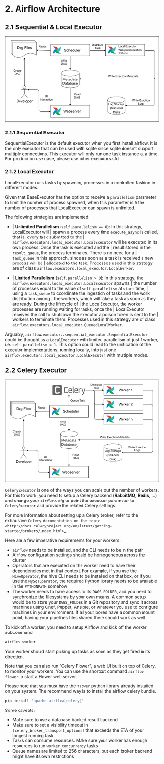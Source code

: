 # 2. Airflow Architecture

## 2.1 Sequential & Local Executor

[<img src="./imgs/2-architecture/architecture-basic.jpg">](https://airflow.apache.org/docs/apache-airflow/stable/executor/local.html)

### 2.1.1 Sequential Executor

SequentialExecutor is the default executor when you first install airflow. It is the only executor that can be used with sqlite since sqlite doesn’t support multiple connections. This executor will only run one task instance at a time. For production use case, please use other executors.sfd

### 2.1.2 Local Executor

LocalExecutor runs tasks by spawning processes in a controlled fashion in different modes.

Given that BaseExecutor has the option to receive a `parallelism` parameter to limit the number of process spawned,
when this parameter is `0` the number of processes that LocalExecutor can spawn is unlimited.

The following strategies are implemented:

- | **Unlimited Parallelism** (`self.parallelism == 0`): In this strategy, LocalExecutor will
  | spawn a process every time `execute_async` is called, that is, every task submitted to the
  | `airflow.executors.local_executor.LocalExecutor` will be executed in its own process. Once the task is executed and the
  | result stored in the `result_queue`, the process terminates. There is no need for a
  | `task_queue` in this approach, since as soon as a task is received a new process will be
  | allocated to the task. Processes used in this strategy are of class `airflow.executors.local_executor.LocalWorker`.

- | **Limited Parallelism** (`self.parallelism > 0`): In this strategy, the `airflow.executors.local_executor.LocalExecutor` spawns
  | the number of processes equal to the value of `self.parallelism` at `start` time,
  | using a `task_queue` to coordinate the ingestion of tasks and the work distribution among
  | the workers, which will take a task as soon as they are ready. During the lifecycle of
  | the LocalExecutor, the worker processes are running waiting for tasks, once the
  | LocalExecutor receives the call to shutdown the executor a poison token is sent to the
  | workers to terminate them. Processes used in this strategy are of class `airflow.executors.local_executor.QueuedLocalWorker`.

Arguably, `airflow.executors.sequential_executor.SequentialExecutor` could be thought as a `LocalExecutor` with limited
parallelism of just 1 worker, i.e. `self.parallelism = 1`.
This option could lead to the unification of the executor implementations, running
locally, into just one `airflow.executors.local_executor.LocalExecutor` with multiple modes.

## 2.2 Celery Executor

[<img src="./imgs/2-architecture/architecture-celery.jpg">](https://airflow.apache.org/docs/apache-airflow/stable/executor/local.html)

`CeleryExecutor` is one of the ways you can scale out the number of workers. For this
to work, you need to setup a Celery backend (**RabbitMQ**, **Redis**, ...) and
change your `airflow.cfg` to point the executor parameter to
`CeleryExecutor` and provide the related Celery settings.

For more information about setting up a Celery broker, refer to the
exhaustive `Celery documentation on the topic <http://docs.celeryproject.org/en/latest/getting-started/brokers/index.html>`\_.

Here are a few imperative requirements for your workers:

- `airflow` needs to be installed, and the CLI needs to be in the path
- Airflow configuration settings should be homogeneous across the cluster
- Operators that are executed on the worker need to have their dependencies
  met in that context. For example, if you use the `HiveOperator`,
  the hive CLI needs to be installed on that box, or if you use the
  `MySqlOperator`, the required Python library needs to be available in
  the `PYTHONPATH` somehow
- The worker needs to have access to its `DAGS_FOLDER`, and you need to
  synchronize the filesystems by your own means. A common setup would be to
  store your `DAGS_FOLDER` in a Git repository and sync it across machines using
  Chef, Puppet, Ansible, or whatever you use to configure machines in your
  environment. If all your boxes have a common mount point, having your
  pipelines files shared there should work as well

To kick off a worker, you need to setup Airflow and kick off the worker
subcommand

```bash
airflow worker
```

Your worker should start picking up tasks as soon as they get fired in
its direction.

Note that you can also run "Celery Flower", a web UI built on top of Celery,
to monitor your workers. You can use the shortcut command `airflow flower`
to start a Flower web server.

Please note that you must have the `flower` python library already installed on your system. The recommend way is to install the airflow celery bundle.

```bash
pip install 'apache-airflow[celery]'
```

Some caveats:

- Make sure to use a database backed result backend
- Make sure to set a visibility timeout in `[celery_broker_transport_options]` that exceeds the ETA of your longest running task
- Tasks can consume resources. Make sure your worker has enough resources to run `worker_concurrency` tasks
- Queue names are limited to 256 characters, but each broker backend might have its own restrictions
